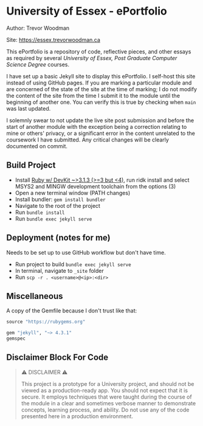 # University of Essex - ePortfolio

Author: Trevor Woodman

Site: https://essex.trevorwoodman.ca

This ePortfolio is a repository of code, reflective pieces, and other essays as required by several _University of Essex, Post Graduate Computer Science Degree_ courses.

I have set up a basic Jekyll site to display this ePortfolio. I self-host this site instead of using GitHub pages. If you are marking a particular module and are concerned of the state of the site at the time of marking; I do not modify the content of the site from the time I submit it to the module until the beginning of another one. You can verify this is true by checking when `main` was last updated.

I solemnly swear to not update the live site post submission and before the start of another module with the exception being a correction relating to mine or others' privacy, or a significant error in the content unrelated to the coursework I have submitted. Any critical changes will be clearly documented on commit.

## Build Project

- Install [Ruby w/ DevKit ~>3.1.3 (>=3 but <4)](https://rubyinstaller.org/downloads/), run ridk install and select MSYS2 and MINGW development toolchain from the options (3)
- Open a new terminal window (PATH changes)
- Install bundler: `gem install bundler`
- Navigate to the root of the project
- Run `bundle install`
- Run `bundle exec jekyll serve`

## Deployment (notes for me)

Needs to be set up to use GitHub workflow but don't have time.

- Run project to build `bundle exec jekyll serve`
- In terminal, navigate to `_site` folder
- Run `scp -r . <username>@<ip>:<dir>`

## Miscellaneous

A copy of the Gemfile because I don't trust like that:

```ruby
source "https://rubygems.org"

gem "jekyll", "~> 4.3.1"
gemspec
```

## Disclaimer Block For Code

> ⚠️ DISCLAIMER ⚠️
> 
> This project is a prototype for a University project, and should not be viewed as a production-ready app. You should not expect that it is secure. It employs techniques that were taught during the course of the module in a clear and sometimes verbose manner to demonstrate concepts, learning process, and ability. Do not use any of the code presented here in a production environment.
